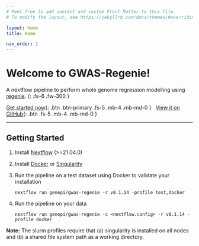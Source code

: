```yaml
---
# Feel free to add content and custom Front Matter to this file.
# To modify the layout, see https://jekyllrb.com/docs/themes/#overriding-theme-defaults

layout: home
title: Home

nav_order: 1
---
```


# Welcome to GWAS-Regenie!

A nextflow pipeline to perform whole genome regression modelling using [regenie](https://github.com/rgcgithub/regenie).
{: .fs-6 .fw-300 }

[Get started now](#getting-started){: .btn .btn-primary .fs-5 .mb-4 .mb-md-0 }&nbsp;&nbsp;
[View it on GitHub](https://github.com/genepi/gwas-regenie){: .btn .fs-5 .mb-4 .mb-md-0 }

---

## Getting Started

1. Install [Nextflow](https://www.nextflow.io/docs/latest/getstarted.html#installation) (>=21.04.0)

2. Install [Docker](https://docs.docker.com/get-docker/) or [Singularity](https://sylabs.io/)

3. Run the pipeline on a test dataset using Docker to validate your installation

    ```
    nextflow run genepi/gwas-regenie -r v0.1.14 -profile test,docker
    ```

4. Run the pipeline on your data

    ```
    nextflow run genepi/gwas-regenie -c <nextflow.config> -r v0.1.14 -profile docker
    ```

**Note:** The slurm profiles require that (a) singularity is installed on all nodes and (b) a shared file system path as a working directory.

